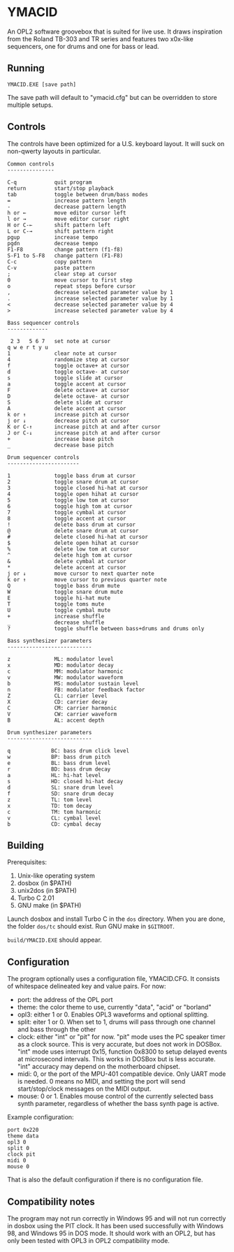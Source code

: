 YMACID
======

An OPL2 software groovebox that is suited for live use. It draws
inspiration from the Roland TB-303 and TR series and features two
x0x-like sequencers, one for drums and one for bass or lead.

Running
-------

    YMACID.EXE [save path]

The save path will default to "ymacid.cfg" but can be overridden to
store multiple setups.

Controls
--------

The controls have been optimized for a U.S. keyboard layout. It will
suck on non-qwerty layouts in particular.

    Common controls
    ---------------

    C-q            quit program
    return         start/stop playback
    tab            toggle between drum/bass modes
    =              increase pattern length
    -              decrease pattern length
    h or ←         move editor cursor left
    l or →         move editor cursor right
    H or C-←       shift pattern left
    L or C-→       shift pattern right
    pgup           increase tempo
    pgdn           decrease tempo
    F1-F8          change pattern (f1-f8)
    S-F1 to S-F8   change pattern (F1-F8)
    C-c            copy pattern
    C-v            paste pattern
    ;              clear step at cursor
    0              move cursor to first step
    o              repeat steps before cursor
    ,              decrease selected parameter value by 1
    .              increase selected parameter value by 1
    <              decrease selected parameter value by 4
    >              increase selected parameter value by 4

    Bass sequencer controls
    -------------

     2 3   5 6 7   set note at cursor
    q w e r t y u
    1              clear note at cursor
    4              randomize step at cursor
    f              toggle octave+ at cursor
    d              toggle octave- at cursor
    s              toggle slide at cursor
    a              toggle accent at cursor
    F              delete octave+ at cursor
    D              delete octave- at cursor
    S              delete slide at cursor
    A              delete accent at cursor
    k or ↑         increase pitch at cursor
    j or ↓         decrease pitch at cursor
    K or C-↑       increase pitch at and after cursor
    J or C-↓       increase pitch at and after cursor
    +              increase base pitch
    _              decrease base pitch

    Drum sequencer controls
    -----------------------

    1              toggle bass drum at cursor
    2              toggle snare drum at cursor
    3              toggle closed hi-hat at cursor
    4              toggle open hihat at cursor
    5              toggle low tom at cursor
    6              toggle high tom at cursor
    7              toggle cymbal at cursor
    8              toggle accent at cursor
    !              delete bass drum at cursor
    @              delete snare drum at cursor
    #              delete closed hi-hat at cursor
    $              delete open hihat at cursor
    %              delete low tom at cursor
    ^              delete high tom at cursor
    &              delete cymbal at cursor
    *              delete accent at cursor
    j or ↓         move cursor to next quarter note
    k or ↑         move cursor to previous quarter note
    Q              toggle bass drum mute
    W              toggle snare drum mute
    E              toggle hi-hat mute
    T              toggle toms mute
    U              toggle cymbal mute
    +              increase shuffle
    _              decrease shuffle
    ?              toggle shuffle between bass+drums and drums only

    Bass synthesizer parameters
    ---------------------------

    z              ML: modulator level
    x              MD: modulator decay
    c              MM: modulator harmonic
    v              MW: modulator waveform
    b              MS: modulator sustain level
    n              FB: modulator feedback factor
    Z              CL: carrier level
    X              CD: carrier decay
    C              CM: carrier harmonic
    V              CW: carrier waveform
    B              AL: accent depth

    Drum synthesizer parameters
    ---------------------------

    q             BC: bass drum click level
    w             BP: bass drum pitch
    e             BL: bass drum level
    r             BD: bass drum decay
    a             HL: hi-hat level
    s             HD: closed hi-hat decay
    d             SL: snare drum level
    f             SD: snare drum decay
    z             TL: tom level
    x             TD: tom decay
    c             TM: tom harmonic
    v             CL: cymbal level
    b             CD: cymbal decay

Building
--------

Prerequisites:

1.  Unix-like operating system
2.  dosbox (in \$PATH)
3.  unix2dos (in \$PATH)
4.  Turbo C 2.01
5.  GNU make (in \$PATH)

Launch dosbox and install Turbo C in the `dos` directory. When you are
done, the folder `dos/tc` should exist. Run GNU make in `$GITROOT`.

`build/YMACID.EXE` should appear.

Configuration
-------------

The program optionally uses a configuration file, YMACID.CFG. It
consists of whitespace delineated key and value pairs. For now:

-   port: the address of the OPL port
-   theme: the color theme to use, currently "data", "acid" or
    "borland"
-   opl3: either 1 or 0. Enables OPL3 waveforms and optional splitting.
-   split: eiter 1 or 0. When set to 1, drums will pass through one
    channel and bass through the other
-   clock: either "int" or "pit" for now. "pit" mode uses the PC speaker
    timer as a clock source. This is very accurate, but does not work in
    DOSBox. "int" mode uses interrupt 0x15, function 0x8300 to setup
    delayed events at microsecond intervals. This works in DOSBox but is
    less accurate. "int" accuracy may depend on the motherboard chipset.
-   midi: 0, or the port of the MPU-401 compatible device. Only UART
    mode is needed. 0 means no MIDI, and setting the port will send
    start/stop/clock messages on the MIDI output.
-   mouse: 0 or 1. Enables mouse control of the currently selected bass
    synth parameter, regardless of whether the bass synth page is
    active.

Example configuration:

    port 0x220
    theme data
    opl3 0
    split 0
    clock pit
    midi 0
    mouse 0

That is also the default configuration if there is no configuration
file.

Compatibility notes
-------------------

The program may not run correctly in Windows 95 and will not run
correctly in dosbox using the PIT clock. It has been used successfully
with Windows 98, and Windows 95 in DOS mode. It should work with an
OPL2, but has only been tested with OPL3 in OPL2 compatibility mode.
